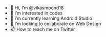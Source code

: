 - 👋 Hi, I’m @vikasmoond18
- 👀 I’m interested in codes
- 🌱 I’m currently learning Android Studio
- 💞️ I’m looking to collaborate on Web Design
- 📫 How to reach me on Twitter

